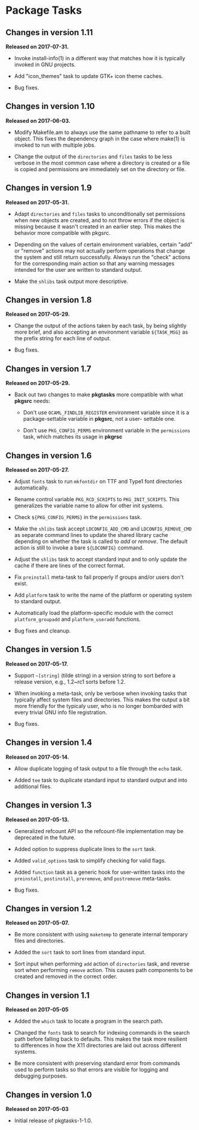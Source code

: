 Package Tasks
=============


Changes in version 1.11
-----------------------
**Released on 2017-07-31.**

* Invoke install-info(1) in a different way that matches how it
  is typically invoked in GNU projects.

* Add "icon_themes" task to update GTK+ icon theme caches.

* Bug fixes.


Changes in version 1.10
-----------------------
**Released on 2017-06-03.**

* Modify Makefile.am to always use the same pathname to refer to a
  built object.  This fixes the dependency graph in the case where
  make(1) is invoked to run with multiple jobs.

* Change the output of the `directories` and `files` tasks to be
  less verbose in the most common case where a directory is
  created or a file is copied and permissions are immediately set
  on the directory or file.


Changes in version 1.9
----------------------
**Released on 2017-05-31.**

* Adapt `directories` and `files` tasks to unconditionally set
  permissions when new objects are created, and to not throw
  errors if the object is missing because it wasn't created in
  an earlier step.  This makes the behavior more compatible with
  pkgsrc.

* Depending on the values of certain environment variables, certain
  "add" or "remove" actions may not actually perform operations that
  change the system and still return successfully.  Always run the
  "check" actions for the corresponding main action so that any
  warning messages intended for the user are written to standard
  output.

* Make the `shlibs` task output more descriptive.


Changes in version 1.8
----------------------
**Released on 2017-05-29.**

* Change the output of the actions taken by each task, by being
  slightly more brief, and also accepting an environment variable
  `${TASK_MSG}` as the prefix string for each line of output.

* Bug fixes.


Changes in version 1.7
----------------------
**Released on 2017-05-29.**

* Back out two changes to make **pkgtasks** more compatible with
  what **pkgsrc** needs:

  - Don't use `OCAML_FINDLIB_REGISTER` environment variable since
    it is a package-settable variable in **pkgsrc**, not a user-
    settable one.

  - Don't use `PKG_CONFIG_PERMS` environment variable in the
    `permissions` task, which matches its usage in **pkgrsc**


Changes in version 1.6
----------------------
**Released on 2017-05-27.**

* Adjust `fonts` task to run `mkfontdir` on TTF and Type1 font
  directories automatically.

* Rename control variable `PKG_RCD_SCRIPTS` to `PKG_INIT_SCRIPTS`.
  This generalizes the variable name to allow for other init
  systems.

* Check `${PKG_CONFIG_PERMS}` in the `permissions` task.

* Make the `shlibs` task accept `LDCONFIG_ADD_CMD` and
  `LDCONFIG_REMOVE_CMD` as separate command lines to update the
  shared library cache depending on whether the task is called to
  *add* or *remove*.  The default action is still to invoke a bare
  `${LDCONFIG}` command.

* Adjust the `shlibs` task to accept standard input and to only
  update the cache if there are lines of the correct format.

* Fix `preinstall` meta-task to fail properly if groups and/or
  users don't exist.

* Add `platform` task to write the name of the platform or
  operating system to standard output.

* Automatically load the platform-specific module with the correct
  `platform_groupadd` and `platform_useradd` functions.

* Bug fixes and cleanup.


Changes in version 1.5
----------------------
**Released on 2017-05-17.**

* Support `~[string]` (tilde string) in a version string to sort
  before a release version, e.g., 1.2~rc1 sorts before 1.2.

* When invoking a meta-task, only be verbose when invoking tasks
  that typically affect system files and directories.  This
  makes the output a bit more friendly for the typicaly user,
  who is no longer bombarded with every trivial GNU info file
  registration.

* Bug fixes.


Changes in version 1.4
----------------------
**Released on 2017-05-14.**

* Allow duplicate logging of task output to a file through the
  `echo` task.

* Added `tee` task to duplicate standard input to standard output
  and into additional files.


Changes in version 1.3
----------------------
**Released on 2017-05-13.**

* Generalized refcount API so the refcount-file implementation
  may be deprecated in the future.

* Added option to suppress duplicate lines to the `sort` task.

* Added `valid_options` task to simplify checking for valid flags.

* Added `function` task as a generic hook for user-written tasks
  into the `preinstall`, `postinstall`, `preremove`, and
  `postremove` meta-tasks.

* Bug fixes.


Changes in version 1.2
----------------------
**Released on 2017-05-07.**

* Be more consistent with using `maketemp` to generate internal
  temporary files and directories.

* Added the `sort` task to sort lines from standard input.

* Sort input when performing `add` action of `directories` task,
  and reverse sort when performing `remove` action.  This causes
  path components to be created and removed in the correct order.


Changes in version 1.1
----------------------

**Released on 2017-05-05**

* Added the `which` task to locate a program in the search path.

* Changed the `fonts` task to search for indexing commands in the
  search path before falling back to defaults.  This makes the
  task more resilient to differences in how the X11 directories
  are laid out across different systems.

* Be more consistent with preserving standard error from commands
  used to perform tasks so that errors are visible for logging and
  debugging purposes.


Changes in version 1.0
----------------------

**Released on 2017-05-03**

* Initial release of pkgtasks-1-1.0.

